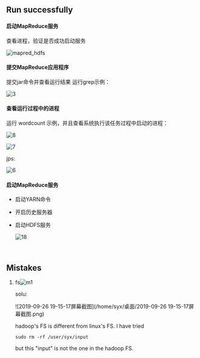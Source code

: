 ## Run successfully

#### 启动MapReduce服务

查看进程，验证是否成功启动服务

![mapred_hdfs](/home/syx/桌面/mapred_hdfs.png)



#### 提交MapReduce应用程序

提交jar命令并查看运行结果
运行grep示例：

![3](/home/syx/桌面/3.png)



#### 查看运行过程中的进程

运行 wordcount 示例，并且查看系统执行该任务过程中启动的进程：

![8](/home/syx/桌面/8.png)

![7](/home/syx/桌面/7.png)

jps:

![6](/home/syx/桌面/6.png)

####  启动MapReduce服务

- 启动YARN命令

- 开启历史服务器

- 启动HDFS服务

  ![18](/home/syx/桌面/18.png)

  ​

## Mistakes

1. fs![m1](/home/syx/桌面/m1.png)

   solu:

   ![2019-09-26 19-15-17屏幕截图](/home/syx/桌面/2019-09-26 19-15-17屏幕截图.png)

   hadoop's FS is different from linux's FS.  I have tried 

   ```linux
   sudo rm -rf /user/syx/input
   ```

   but this "input" is not the one in the hadoop FS.